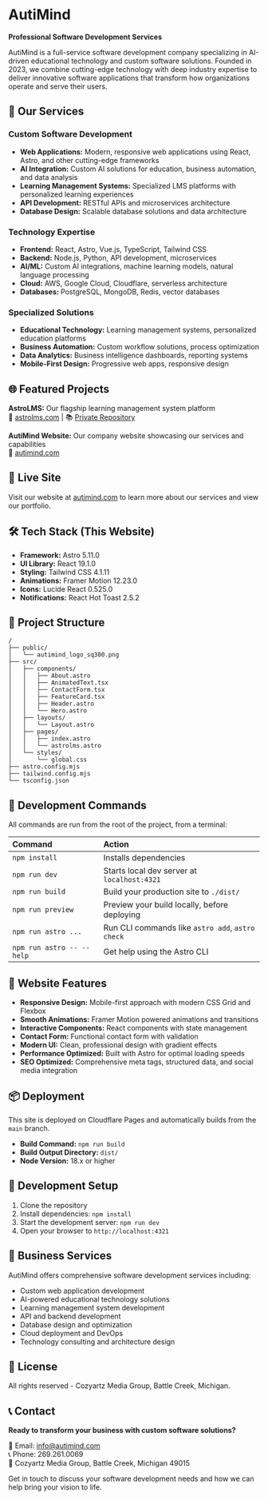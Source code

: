 # AutiMind

**Professional Software Development Services**

AutiMind is a full-service software development company specializing in AI-driven educational technology and custom software solutions. Founded in 2023, we combine cutting-edge technology with deep industry expertise to deliver innovative software applications that transform how organizations operate and serve their users.

## 🎯 Our Services

### Custom Software Development
- **Web Applications:** Modern, responsive web applications using React, Astro, and other cutting-edge frameworks
- **AI Integration:** Custom AI solutions for education, business automation, and data analysis
- **Learning Management Systems:** Specialized LMS platforms with personalized learning experiences
- **API Development:** RESTful APIs and microservices architecture
- **Database Design:** Scalable database solutions and data architecture

### Technology Expertise
- **Frontend:** React, Astro, Vue.js, TypeScript, Tailwind CSS
- **Backend:** Node.js, Python, API development, microservices
- **AI/ML:** Custom AI integrations, machine learning models, natural language processing
- **Cloud:** AWS, Google Cloud, Cloudflare, serverless architecture
- **Databases:** PostgreSQL, MongoDB, Redis, vector databases

### Specialized Solutions
- **Educational Technology:** Learning management systems, personalized education platforms
- **Business Automation:** Custom workflow solutions, process optimization
- **Data Analytics:** Business intelligence dashboards, reporting systems
- **Mobile-First Design:** Progressive web apps, responsive design

## 🌐 Featured Projects

**AstroLMS:** Our flagship learning management system platform  
🔗 [astrolms.com](https://astrolms.com) | 📚 [Private Repository](https://github.com/cozyartz/AstroLMS)

**AutiMind Website:** Our company website showcasing our services and capabilities  
🔗 [autimind.com](https://autimind.com)

## 🚀 Live Site

Visit our website at [autimind.com](https://autimind.com) to learn more about our services and view our portfolio.

## 🛠️ Tech Stack (This Website)

- **Framework:** Astro 5.11.0
- **UI Library:** React 19.1.0
- **Styling:** Tailwind CSS 4.1.11
- **Animations:** Framer Motion 12.23.0
- **Icons:** Lucide React 0.525.0
- **Notifications:** React Hot Toast 2.5.2

## 📁 Project Structure

```
/
├── public/
│   └── autimind_logo_sq300.png
├── src/
│   ├── components/
│   │   ├── About.astro
│   │   ├── AnimatedText.tsx
│   │   ├── ContactForm.tsx
│   │   ├── FeatureCard.tsx
│   │   ├── Header.astro
│   │   └── Hero.astro
│   ├── layouts/
│   │   └── Layout.astro
│   ├── pages/
│   │   ├── index.astro
│   │   └── astrolms.astro
│   └── styles/
│       └── global.css
├── astro.config.mjs
├── tailwind.config.mjs
└── tsconfig.json
```

## 🧞 Development Commands

All commands are run from the root of the project, from a terminal:

| Command                   | Action                                           |
| :------------------------ | :----------------------------------------------- |
| `npm install`             | Installs dependencies                            |
| `npm run dev`             | Starts local dev server at `localhost:4321`      |
| `npm run build`           | Build your production site to `./dist/`          |
| `npm run preview`         | Preview your build locally, before deploying     |
| `npm run astro ...`       | Run CLI commands like `astro add`, `astro check` |
| `npm run astro -- --help` | Get help using the Astro CLI                     |

## 🌟 Website Features

- **Responsive Design:** Mobile-first approach with modern CSS Grid and Flexbox
- **Smooth Animations:** Framer Motion powered animations and transitions
- **Interactive Components:** React components with state management
- **Contact Form:** Functional contact form with validation
- **Modern UI:** Clean, professional design with gradient effects
- **Performance Optimized:** Built with Astro for optimal loading speeds
- **SEO Optimized:** Comprehensive meta tags, structured data, and social media integration

## 📦 Deployment

This site is deployed on Cloudflare Pages and automatically builds from the `main` branch.

- **Build Command:** `npm run build`
- **Build Output Directory:** `dist/`
- **Node Version:** 18.x or higher

## 🔧 Development Setup

1. Clone the repository
2. Install dependencies: `npm install`
3. Start the development server: `npm run dev`
4. Open your browser to `http://localhost:4321`

## 💼 Business Services

AutiMind offers comprehensive software development services including:

- Custom web application development
- AI-powered educational technology solutions
- Learning management system development
- API and backend development
- Database design and optimization
- Cloud deployment and DevOps
- Technology consulting and architecture design

## 📄 License

All rights reserved - Cozyartz Media Group, Battle Creek, Michigan.

## 📞 Contact

**Ready to transform your business with custom software solutions?**

📧 Email: [info@autimind.com](mailto:info@autimind.com)  
📞 Phone: 269.261.0069  
🏢 Cozyartz Media Group, Battle Creek, Michigan 49015

Get in touch to discuss your software development needs and how we can help bring your vision to life.